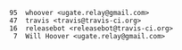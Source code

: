     95	whoover <ugate.relay@gmail.com>
    47	travis <travis@travis-ci.org>
    16	releasebot <releasebot@travis-ci.org>
     7	Will Hoover <ugate.relay@gmail.com>
